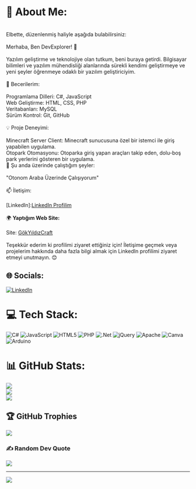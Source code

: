 # 💫 About Me:
<br>Elbette, düzenlenmiş haliyle aşağıda bulabilirsiniz:<br><br>Merhaba, Ben DevExplorer! 👋<br><br>Yazılım geliştirme ve teknolojiye olan tutkum, beni buraya getirdi. Bilgisayar bilimleri ve yazılım mühendisliği alanlarında sürekli kendimi geliştirmeye ve yeni şeyler öğrenmeye odaklı bir yazılım geliştiriciyim.<br><br>🚀 Becerilerim:<br><br>Programlama Dilleri: C#, JavaScript<br>Web Geliştirme: HTML, CSS, PHP<br>Veritabanları: MySQL<br>Sürüm Kontrol: Git, GitHub<br><br>💡 Proje Deneyimi:<br><br>Minecraft Server Client: Minecraft sunucusuna özel bir istemci ile giriş yapabilen uygulama.<br>Otopark Otomasyonu: Otoparka giriş yapan araçları takip eden, dolu-boş park yerlerini gösteren bir uygulama.<br>🌱 Şu anda üzerinde çalıştığım şeyler:<br><br>"Otonom Araba Üzerinde Çalışıyorum"<br><br>📫 İletişim:<br><br>[LinkedIn]:[LinkedIn Profilim](www.linkedin.com/in/ugurakbas055)<br><br>🌍 **Yaptığım Web Site:** <br><br>Site: [GökYıldızCraft](http://gokyildizcraft.net.tr/)<br><br>Teşekkür ederim ki profilimi ziyaret ettiğiniz için! İletişime geçmek veya projelerim hakkında daha fazla bilgi almak için LinkedIn profilimi ziyaret etmeyi unutmayın. 😊


## 🌐 Socials:
[![LinkedIn](https://img.shields.io/badge/LinkedIn-%230077B5.svg?logo=linkedin&logoColor=white)](https://linkedin.com/in/www.linkedin.com/in/ugurakbas055) 

# 💻 Tech Stack:
![C#](https://img.shields.io/badge/c%23-%23239120.svg?style=for-the-badge&logo=csharp&logoColor=white) ![JavaScript](https://img.shields.io/badge/javascript-%23323330.svg?style=for-the-badge&logo=javascript&logoColor=%23F7DF1E) ![HTML5](https://img.shields.io/badge/html5-%23E34F26.svg?style=for-the-badge&logo=html5&logoColor=white) ![PHP](https://img.shields.io/badge/php-%23777BB4.svg?style=for-the-badge&logo=php&logoColor=white) ![.Net](https://img.shields.io/badge/.NET-5C2D91?style=for-the-badge&logo=.net&logoColor=white) ![jQuery](https://img.shields.io/badge/jquery-%230769AD.svg?style=for-the-badge&logo=jquery&logoColor=white) ![Apache](https://img.shields.io/badge/apache-%23D42029.svg?style=for-the-badge&logo=apache&logoColor=white) ![Canva](https://img.shields.io/badge/Canva-%2300C4CC.svg?style=for-the-badge&logo=Canva&logoColor=white) ![Arduino](https://img.shields.io/badge/-Arduino-00979D?style=for-the-badge&logo=Arduino&logoColor=white)
# 📊 GitHub Stats:
![](https://github-readme-stats.vercel.app/api?username=DevExplorer&theme=dark&hide_border=false&include_all_commits=true&count_private=true)<br/>
![](https://github-readme-streak-stats.herokuapp.com/?user=DevExplorer&theme=dark&hide_border=false)<br/>
![](https://github-readme-stats.vercel.app/api/top-langs/?username=DevExplorer&theme=dark&hide_border=false&include_all_commits=true&count_private=true&layout=compact)

## 🏆 GitHub Trophies
![](https://github-profile-trophy.vercel.app/?username=DevExplorer&theme=monokai&no-frame=false&no-bg=true&margin-w=4)

### ✍️ Random Dev Quote
![](https://quotes-github-readme.vercel.app/api?type=horizontal&theme=radical)

---
[![](https://visitcount.itsvg.in/api?id=DevExplorer&icon=2&color=1)](https://visitcount.itsvg.in)
